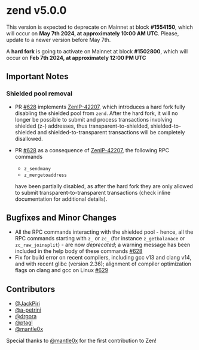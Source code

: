 zend v5.0.0
=========

This version is expected to deprecate on Mainnet at block **#1554150**, which will occur on **May 7th 2024, at approximately 10:00 AM UTC**. Please, update to a newer version before May 7th.

A **hard fork** is going to activate on Mainnet at block **#1502800**, which will occur on **Feb 7th 2024, at approximately 12:00 PM UTC**

## Important Notes

### Shielded pool removal
- PR [#628](https://github.com/HorizenOfficial/zen/pull/628) implements [ZenIP-42207](https://github.com/HorizenOfficial/ZenIPs/blob/master/zenip-42207.md), which introduces a hard fork fully disabling the shielded pool from `zend`. After the hard fork, it will no longer be possible to submit and process transactions involving shielded (z-) addresses, thus transparent-to-shielded, shielded-to-shielded and shielded-to-transparent transactions will be completely disallowed.
- PR [#628](https://github.com/HorizenOfficial/zen/pull/628) as a consequence of [ZenIP-42207](https://github.com/HorizenOfficial/ZenIPs/blob/master/zenip-42207.md), the following RPC commands
    - `z_sendmany`
    - `z_mergetoaddress`

    have been partially disabled, as after the hard fork they are only allowed to submit transparent-to-transparent transactions (check inline documentation for additional details).

## Bugfixes and Minor Changes
- All the RPC commands interacting with the shielded pool - hence, all the RPC commands starting with `z_` or `zc_` (for instance `z_getbalanace` or `zc_raw_joinsplit`) - are now *deprecated*; a warning message has been included in the help body of these commands [#628](https://github.com/HorizenOfficial/zen/pull/628)
- Fix for build error on recent compilers, including gcc v13 and clang v14, and with recent glibc (version 2.36); alignment of compiler optimization flags on clang and gcc on Linux [#629](https://github.com/HorizenOfficial/zen/pull/629)

## Contributors
* [@JackPiri](https://github.com/JackPiri)
* [@a-petrini](https://github.com/a-petrini)
* [@drgora](https://github.com/drgora)
* [@ptagl](https://github.com/ptagl)
* [@mantle0x](https://github.com/mantle0x)

Special thanks to [@mantle0x](https://github.com/mantle0x) for the first contribution to Zen!
